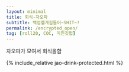 ```yaml
---
layout: minimal
title: 회식-자오파
subtitle: 백업왤게힘들어~SHIT~!
permalink: /encrypted_open/
tag: [roll20, COC, 미친깃헙]
---
```


자오파가 모여서 회식을함

{% include_relative jao-drink-protected.html %}

